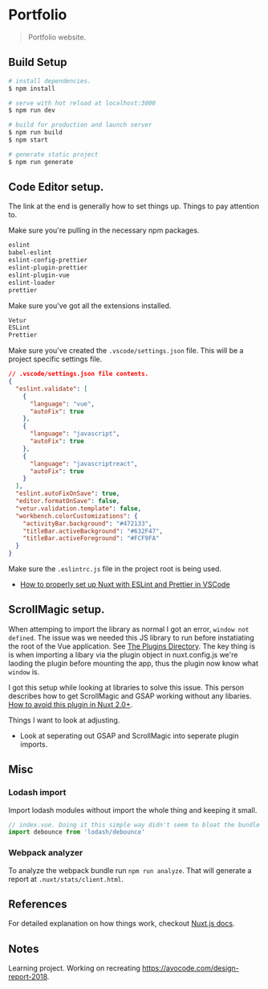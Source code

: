 # Portfolio

> Portfolio website.

## Build Setup

```bash
# install dependencies.
$ npm install

# serve with hot reload at localhost:3000
$ npm run dev

# build for production and launch server
$ npm run build
$ npm start

# generate static project
$ npm run generate
```

## Code Editor setup.

The link at the end is generally how to set things up. Things to pay attention to.

Make sure you're pulling in the necessary npm packages.

```bash
eslint
babel-eslint
eslint-config-prettier
eslint-plugin-prettier
eslint-plugin-vue
eslint-loader
prettier
```

Make sure you've got all the extensions installed.

```bash
Vetur
ESLint
Prettier
```

Make sure you've created the `.vscode/settings.json` file. This will be a project specific settings file.

```json
// .vscode/settings.json file contents.
{
  "eslint.validate": [
    {
      "language": "vue",
      "autoFix": true
    },
    {
      "language": "javascript",
      "autoFix": true
    },
    {
      "language": "javascriptreact",
      "autoFix": true
    }
  ],
  "eslint.autoFixOnSave": true,
  "editor.formatOnSave": false,
  "vetur.validation.template": false,
  "workbench.colorCustomizations": {
    "activityBar.background": "#472133",
    "titleBar.activeBackground": "#632F47",
    "titleBar.activeForeground": "#FCF9FA"
  }
}
```

Make sure the `.eslintrc.js` file in the project root is being used. 

- [How to properly set up Nuxt with ESLint and Prettier in VSCode](https://medium.com/@gogl.alex/how-to-properly-set-up-eslint-with-prettier-for-vue-or-nuxt-in-vscode-e42532099a9c)

## ScrollMagic setup.

When attemping to import the library as normal I got an error, `window not defined`. The issue was we needed this JS library to run before instatiating the root of the Vue application. See [The Plugins Directory](https://nuxtjs.org/guide/plugins#vue-plugins). The key thing is is when importing a libary via the plugin object in nuxt.config.js we're laoding the plugin before mounting the app, thus the plugin now know what `window` is.

I got this setup while looking at libraries to solve this issue. This person describes how to get ScrollMagic and GSAP working without any libaries. [How to avoid this plugin in Nuxt 2.0+](https://github.com/pirony/ks-vue-scrollmagic/issues/13).

Things I want to look at adjusting.

- Look at seperating out GSAP and ScrollMagic into seperate plugin imports.

## Misc

### Lodash import

Import lodash modules without import the whole thing and keeping it small.

```javascript
// index.vue. Doing it this simple way didn't seem to bloat the bundle size or anything. I think that may be because I'm using recent versions of webpack/babel?
import debounce from 'lodash/debounce'
```

### Webpack analyzer

To analyze the webpack bundle run `npm run analyze`. That will generate a report at `.nuxt/stats/client.html`.

## References

For detailed explanation on how things work, checkout [Nuxt.js docs](https://nuxtjs.org).

## Notes
Learning project. Working on recreating https://avocode.com/design-report-2018.
